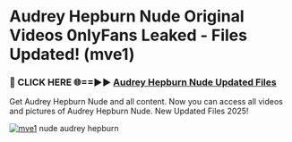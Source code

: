 # Audrey Hepburn Nude Original Videos 0nlyFans Leaked - Files Updated! (mve1)

<h3>🔴 CLICK HERE 🌐==►► <a href="https://tinyurl.com/yc6ubb5a" rel="nofollow">Audrey Hepburn Nude Updated Files</a></h3>

Get Audrey Hepburn Nude and all content. Now you can access all videos and pictures of Audrey Hepburn Nude. New Updated Files 2025!

[![mve1](https://i.imgur.com/7eu0CRL.gif)](https://tinyurl.com/yc6ubb5a)
nude audrey hepburn